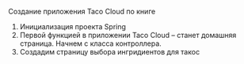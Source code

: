 Создание приложения Taco Cloud по книге 
1. Инициализация проекта Spring
2. Первой функцией в приложении Taco Cloud – станет домашняя
   страница. Начнем с класса контроллера.
3. Создадим страницу выбора ингридиентов для такос